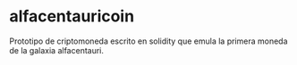 # alfacentauricoin
Prototipo de criptomoneda escrito en solidity que emula la primera moneda de la galaxia alfacentauri.
